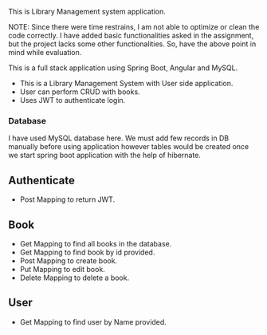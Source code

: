 This is Library Management system application.

NOTE: Since there were time restrains, I am not able to optimize or clean the code correctly.
I have added basic functionalities asked in the assignment, but the project lacks some other functionalities.
So, have the above point in mind while evaluation.

This is a full stack application using Spring Boot, Angular and MySQL.
* This is a Library Management System with User side application. 
* User can perform CRUD with books.
* Uses JWT to authenticate login.

### Database
I have used MySQL database here.
We must add few records in DB manually before using application however tables would be created once we start spring boot application with the help of hibernate.

## Authenticate
* Post Mapping to return JWT.

## Book
* Get Mapping to find all books in the database.
* Get Mapping to find book by id provided.
* Post Mapping to create book.
* Put Mapping to edit book.
* Delete Mapping to delete a book.

## User
* Get Mapping to find user by Name provided.
